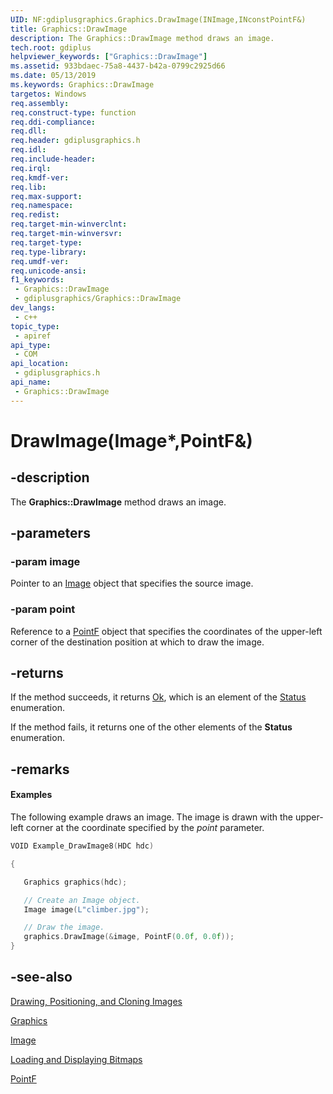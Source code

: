 ```yaml
---
UID: NF:gdiplusgraphics.Graphics.DrawImage(INImage,INconstPointF&)
title: Graphics::DrawImage
description: The Graphics::DrawImage method draws an image.
tech.root: gdiplus
helpviewer_keywords: ["Graphics::DrawImage"]
ms.assetid: 933bdaec-75a8-4437-b42a-0799c2925d66
ms.date: 05/13/2019
ms.keywords: Graphics::DrawImage
targetos: Windows
req.assembly: 
req.construct-type: function
req.ddi-compliance: 
req.dll: 
req.header: gdiplusgraphics.h
req.idl: 
req.include-header: 
req.irql: 
req.kmdf-ver: 
req.lib: 
req.max-support: 
req.namespace: 
req.redist: 
req.target-min-winverclnt: 
req.target-min-winversvr: 
req.target-type: 
req.type-library: 
req.umdf-ver: 
req.unicode-ansi: 
f1_keywords:
 - Graphics::DrawImage
 - gdiplusgraphics/Graphics::DrawImage
dev_langs:
 - c++
topic_type:
 - apiref
api_type:
 - COM
api_location:
 - gdiplusgraphics.h
api_name:
 - Graphics::DrawImage
---
```


# DrawImage(Image*,PointF&)


## -description

The **Graphics::DrawImage** method draws an image.

## -parameters

### -param image

Pointer to an <a href="https://docs.microsoft.com/windows/desktop/api/gdiplusheaders/nl-gdiplusheaders-image">Image</a> object that specifies the source image.

### -param point

Reference to a <a href="https://docs.microsoft.com/windows/desktop/api/gdiplustypes/nl-gdiplustypes-pointf">PointF</a> object that specifies the coordinates of the upper-left corner of the destination position at which to draw the image.

## -returns

If the method succeeds, it returns <a href="https://docs.microsoft.com/windows/desktop/api/gdiplustypes/ne-gdiplustypes-status">Ok</a>, which is an element of the <a href="https://docs.microsoft.com/windows/desktop/api/gdiplustypes/ne-gdiplustypes-status">Status</a> enumeration.

If the method fails, it returns one of the other elements of the **Status** enumeration.

## -remarks

#### Examples

The following example draws an image.
The image is drawn with the upper-left corner at the coordinate specified by the *point* parameter.

```cpp
VOID Example_DrawImage8(HDC hdc)

{

   Graphics graphics(hdc);

   // Create an Image object.
   Image image(L"climber.jpg");

   // Draw the image.
   graphics.DrawImage(&image, PointF(0.0f, 0.0f));
}
```

## -see-also

<a href="https://docs.microsoft.com/windows/desktop/gdiplus/-gdiplus-drawing-positioning-and-cloning-images-about">Drawing, Positioning, and Cloning Images</a>

<a href="https://docs.microsoft.com/windows/desktop/api/gdiplusgraphics/nl-gdiplusgraphics-graphics">Graphics</a>

<a href="https://docs.microsoft.com/windows/desktop/api/gdiplusheaders/nl-gdiplusheaders-image">Image</a>

<a href="https://docs.microsoft.com/windows/desktop/gdiplus/-gdiplus-loading-and-displaying-bitmaps-use">Loading and Displaying Bitmaps</a>

<a href="https://docs.microsoft.com/windows/desktop/api/gdiplustypes/nl-gdiplustypes-pointf">PointF</a>

